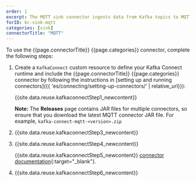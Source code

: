 ```yaml
---
order: 1
excerpt: The MQTT sink connector ingests data from Kafka topics to MQTT topics.
forID: kc-sink-mqtt
categories: [sink]
connectorTitle: "MQTT"
---
```


To use the {{page.connectorTitle}} {{page.categories}} connector, complete the following steps:

1. Create a `KafkaConnect` custom resource to define your Kafka Connect runtime and include the {{page.connectorTitle}} {{page.categories}} connector by following the instructions in [setting up and running connectors]({{ 'es/connecting/setting-up-connectors/' | relative_url}}):

   {{site.data.reuse.kafkaconnectStep1_newcontent}}

   **Note:** The **Releases** page contains JAR files for multiple connectors, so ensure that you download the latest MQTT connector JAR file. For example, `kafka-connect-mqtt-<version>.zip`

2. {{site.data.reuse.kafkaconnectStep3_newcontent}}  

3. {{site.data.reuse.kafkaconnectStep4_newcontent}}
   
   {{site.data.reuse.kafkaconnectStep5_newcontent}} [connector documentation](https://github.com/camunda-community-hub/kafka-connect-zeebe?tab=readme-ov-file#configuration){:target="_blank"}.
    
4. {{site.data.reuse.kafkaconnectStep6_newcontent}}
